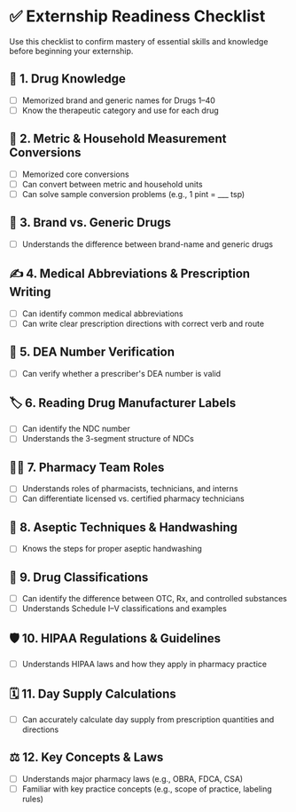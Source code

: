 # ✅ Externship Readiness Checklist

Use this checklist to confirm mastery of essential skills and knowledge before beginning your externship.

## 🔑 1. Drug Knowledge  

- [ ] Memorized brand and generic names for Drugs 1–40  
- [ ] Know the therapeutic category and use for each drug  

## 📏 2. Metric & Household Measurement Conversions  

- [ ] Memorized core conversions
- [ ] Can convert between metric and household units  
- [ ] Can solve sample conversion problems (e.g., 1 pint = ___ tsp)  

## 💊 3. Brand vs. Generic Drugs  

- [ ] Understands the difference between brand-name and generic drugs  

## ✍️ 4. Medical Abbreviations & Prescription Writing  

- [ ] Can identify common medical abbreviations  
- [ ] Can write clear prescription directions with correct verb and route

## 🔐 5. DEA Number Verification  

- [ ] Can verify whether a prescriber's DEA number is valid

## 🏷️ 6. Reading Drug Manufacturer Labels  

- [ ] Can identify the NDC number  
- [ ] Understands the 3-segment structure of NDCs

## 🧑‍⚕️ 7. Pharmacy Team Roles  

- [ ] Understands roles of pharmacists, technicians, and interns  
- [ ] Can differentiate licensed vs. certified pharmacy technicians

## 🧼 8. Aseptic Techniques & Handwashing  

- [ ] Knows the steps for proper aseptic handwashing

## 🚨 9. Drug Classifications  

- [ ] Can identify the difference between OTC, Rx, and controlled substances  
- [ ] Understands Schedule I–V classifications and examples

## 🛡️ 10. HIPAA Regulations & Guidelines  

- [ ] Understands HIPAA laws and how they apply in pharmacy practice

## 🗓️ 11. Day Supply Calculations  

- [ ] Can accurately calculate day supply from prescription quantities and directions

## ⚖️ 12. Key Concepts & Laws  

- [ ] Understands major pharmacy laws (e.g., OBRA, FDCA, CSA)  
- [ ] Familiar with key practice concepts (e.g., scope of practice, labeling rules)  
